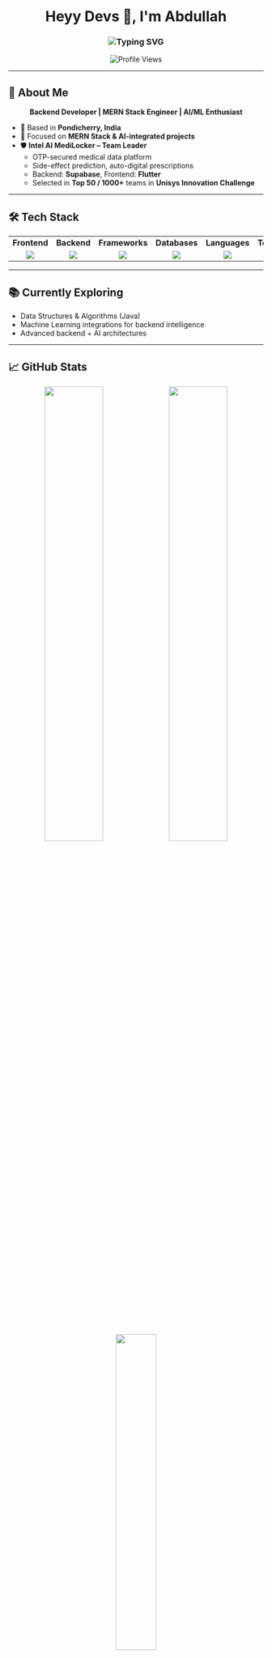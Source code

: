 <h1 align="center">Heyy Devs 👋, I'm Abdullah</h1>

<h3 align="center">
  <img src="https://readme-typing-svg.demolab.com?font=Fira+Code&size=22&pause=1000&color=F7F7F7&center=true&vCenter=true&width=500&lines=Backend+Developer;MERN+Stack+Engineer;AI+%26+ML+Enthusiast" alt="Typing SVG" />
</h3>

<p align="center">
  <img src="https://komarev.com/ghpvc/?username=Abdullah-218&label=Profile%20views&color=0e75b6&style=flat" alt="Profile Views" />
</p>

---

## 🚀 About Me

<p align="center">
  <b>Backend Developer | MERN Stack Engineer | AI/ML Enthusiast</b>
</p>

- 📍 Based in **Pondicherry, India**  
- 💼 Focused on **MERN Stack & AI-integrated projects**  
- 🛡️ **Intel AI MediLocker – Team Leader**  
   - OTP-secured medical data platform  
   - Side-effect prediction, auto-digital prescriptions  
   - Backend: **Supabase**, Frontend: **Flutter**  
   - Selected in **Top 50 / 1000+** teams in **Unisys Innovation Challenge**

---

## 🛠️ Tech Stack

<div align="center">

<table>
  <tr>
    <td align="center"><b>Frontend</b></td>
    <td align="center"><b>Backend</b></td>
    <td align="center"><b>Frameworks</b></td>
    <td align="center"><b>Databases</b></td>
    <td align="center"><b>Languages</b></td>
    <td align="center"><b>Tools</b></td>
  </tr>
  <tr>
    <td align="center">
      <img src="https://skillicons.dev/icons?i=react,flutter" />
    </td>
    <td align="center">
      <img src="https://skillicons.dev/icons?i=nodejs,express" />
    </td>
    <td align="center">
      <img src="https://skillicons.dev/icons?i=flask,django" />
    </td>
    <td align="center">
      <img src="https://skillicons.dev/icons?i=mongodb,mysql" />
    </td>
    <td align="center">
      <img src="https://skillicons.dev/icons?i=java,cpp,js" />
    </td>
    <td align="center">
      <img src="https://skillicons.dev/icons?i=git,github,postman,linux,vscode" />
    </td>
  </tr>
</table>

</div>

---

## 📚 Currently Exploring

- Data Structures & Algorithms (Java)  
- Machine Learning integrations for backend intelligence  
- Advanced backend + AI architectures  

---

## 📈 GitHub Stats

<div align="center">

<img src="https://github-readme-stats.vercel.app/api?username=Abdullah-218&show_icons=true&theme=tokyonight&hide_border=true&count_private=true" width="48%"/>
<img src="https://github-readme-streak-stats.herokuapp.com/?user=Abdullah-218&theme=tokyonight&hide_border=true" width="48%"/>
<br/>
<img src="https://github-readme-stats.vercel.app/api/top-langs/?username=Abdullah-218&layout=compact&theme=tokyonight&hide_border=true" width="40%"/>

</div>

---

## 🏆 Coding Profiles

<p align="center">
  <a href="https://leetcode.com/u/abdullxh_08/" target="_blank">
    <img src="https://img.shields.io/badge/LeetCode-FFA116?style=for-the-badge&logo=leetcode&logoColor=black" height="45">
  </a>
</p>

---

## 📫 Connect With Me

<p align="center">

<a href="http://www.linkedin.com/in/abdullahxdev" target="_blank">
  <img src="https://img.shields.io/badge/LinkedIn-0A66C2?style=for-the-badge&logo=linkedin&logoColor=white" height="45">
</a>
&nbsp;&nbsp;
<a href="mailto:abdullahoffl2005@gmail.com">
  <img src="https://img.shields.io/badge/Gmail-EA4335?style=for-the-badge&logo=gmail&logoColor=white" height="45">
</a>

</p>

---

<p align="center">
  🚀 Let's innovate and build impactful solutions together!
</p>
